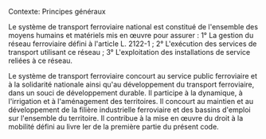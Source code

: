 Contexte: Principes généraux

Le système de transport ferroviaire national est constitué de l'ensemble des moyens humains et matériels mis en œuvre pour assurer : 1° La gestion du réseau ferroviaire défini à l'article L. 2122-1 ; 2° L'exécution des services de transport utilisant ce réseau ; 3° L'exploitation des installations de service reliées à ce réseau.

Le système de transport ferroviaire concourt au service public ferroviaire et à la solidarité nationale ainsi qu'au développement du transport ferroviaire, dans un souci de développement durable. Il participe à la dynamique, à l'irrigation et à l'aménagement des territoires. Il concourt au maintien et au développement de la filière industrielle ferroviaire et des bassins d'emploi sur l'ensemble du territoire. Il contribue à la mise en œuvre du droit à la mobilité défini au livre Ier de la première partie du présent code.